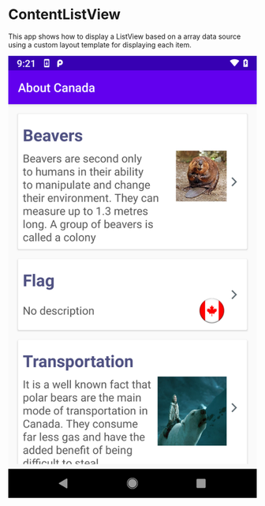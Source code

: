 # ContentListView
This app shows how to display a ListView based on a array data source using a custom layout template for displaying each item.

![alt text](https://github.com/Karthikeyan483154/ContentListView/blob/master/contentview.png)




